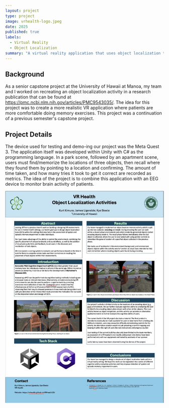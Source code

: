 ```yaml
---
layout: project
type: project
image: vrhealth-logo.jpeg
date: 2025
published: true
labels:
  - Virtual Reality
  - Object Localization
summary: "A virtual reality application that uses object localization tests as an aid for patients with memory or cognitive impairment."
---
```


## Background
As a senior capstone project at the University of Hawaii at Manoa, my team and I worked on recreating an object localization activity in a research publication that can be found at <a href="https://pmc.ncbi.nlm.nih.gov/articles/PMC9543035/">https://pmc.ncbi.nlm.nih.gov/articles/PMC9543035/</a>. The idea for this project was to create a more realistic VR application where patients are more comfortable doing memory exercises. This project was a continuation of a previous semester's capstone project.

## Project Details
The device used for testing and demo-ing our project was the Meta Quest 3. The application itself was developed within Unity with C# as the programming language. In a park scene, followed by an apartment scene, users must find/memorize the locations of three objects, then recall where they found them by pointing to a location and confirming. The amount of time taken, and how many tries it took to get it correct are recorded as metrics. The idea of the project is to combine this application with an EEG device to monitor brain activity of patients.


<div class="text-center p-4" style="overflow: hidden; object-fit: cover;">
  <img width="1200px" src="https://github.com/kyesteele/kyesteele.github.io/blob/main/vrhealth.jpg?raw=true">
</div>
